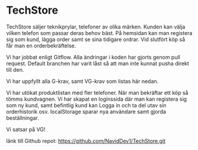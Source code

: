 # TechStore

TechStore säljer teknikprylar, telefoner av olika märken.
Kunden kan välja vilken telefon som passar deras behov bäst. 
På hemsidan kan man registera sig som kund, lägga order samt se sina tidigare ordrar.
Vid slutfört köp så får man en orderbekräftelse.

Vi har jobbat enligt Gitflow. 
Alla ändringar i koden har gjorts genom pull request.
Default branchen har varit låst så att man inte kunnat pusha direkt till den.

Vi har uppfyllt alla G-krav, samt VG-krav som listas här nedan.

Vi har utökat produktlistan med fler telefoner.
När man bekräftar ett köp så tömms kundvagnen.
Vi har skapat en loginssida där man kan registera sig som ny kund, samt befintlig kund kan Logga in och ta del utav sin orderhistorik osv.
localStorage sparar nya användare samt gjorda beställningar.

Vi satsar på VG!

länk till Github repot: https://github.com/NavidDev1/TechStore.git

